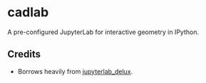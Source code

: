 # cadlab

A pre-configured JupyterLab for interactive geometry in IPython.

## Credits
- Borrows heavily from [jupyterlab_delux][].

[jupyterlab_delux]: https://github.com/jonmmease/jupyterlab_delux
